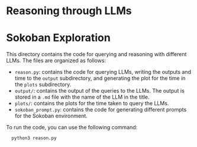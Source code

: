 # Reasoning through LLMs

# Sokoban Exploration

This directory contains the code for querying and reasoning with different LLMs.
The files are organized as follows:
- `reason.py`: contains the code for querying LLMs, writing the outputs and time to the `output` subdirectory, and generating the plot for the time in the `plots` subdirectory.
- `output/`: contains the output of the queries to the LLMs. The output is stored in a `.md` file with the name of the LLM in the title.
- `plots/`: contains the plots for the time taken to query the LLMs.
- `sokoban_prompt.py`: contains the code for generating different prompts for the Sokoban environment.

To run the code, you can use the following command:
```bash
  python3 reason.py
```
